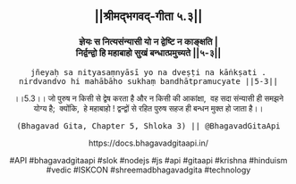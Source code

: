 <center><h2>||श्रीमद्‍भगवद्‍-गीता ५.३||</h2>
<h3>ज्ञेयः स नित्यसंन्यासी यो न द्वेष्टि न काङ्क्षति |<br/>निर्द्वन्द्वो हि महाबाहो सुखं बन्धात्प्रमुच्यते ||५-३||</h3>
<pre>jñeyaḥ sa nityasaṃnyāsī yo na dveṣṭi na kāṅkṣati .<br/>nirdvandvo hi mahābāho sukhaṃ bandhātpramucyate ||5-3||</pre>
<p>।।5.3।। जो पुरुष न किसी से द्वेष करता है और न किसी की आकांक्षा,  वह सदा संन्यासी ही समझने योग्य है;  क्योंकि,  हे महाबाहो ! द्वन्द्वों से रहित पुरुष सहज ही बन्धन मुक्त हो जाता है।।</p>
<pre>(Bhagavad Gita, Chapter 5, Shloka 3) || @BhagavadGitaApi</pre><p>https://docs.bhagavadgitaapi.in/</p><p>#API #bhagavadgitaapi #slok #nodejs #js #api #gitaapi #krishna #hinduism #vedic #ISKCON #shreemadbhagavadgita #technology</p></center>